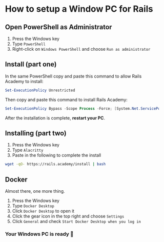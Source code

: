 # How to setup a Window PC for Rails

## Open PowerShell as Administrator

1. Press the Windows key
2. Type `PowerShell`
3. Right-click on `Windows PowerShell` and choose `Run as administrator`

## Install (part one)

In the same PowerShell copy and paste this command to allow Rails Academy to install:

```powershell
Set-ExecutionPolicy Unrestricted
```

Then copy and paste this command to install Rails Academy:

```powershell
Set-ExecutionPolicy Bypass -Scope Process -Force; [System.Net.ServicePointManager]::SecurityProtocol = [System.Net.ServicePointManager]::SecurityProtocol -bor 3072; iex ((New-Object System.Net.WebClient).DownloadString('https://raw.githubusercontent.com/justintanner/rails-academy/stable/win/install.ps1'))
```

After the installation is complete, **restart your PC**.

## Installing (part two)

1. Press the Windows key
2. Type `Alacritty`
3. Paste in the following to complete the install


```bash
wget -qO- https://rails.academy/install | bash
```

## Docker

Almost there, one more thing.

1. Press the Windows key
2. Type `Docker Desktop`
3. Click `Docker Desktop` to open it
4. Click the gear icon in the top right and choose `Settings`
5. Click `General` and check `Start Docker Desktop when you log in`

### Your Windows PC is ready :tada:


